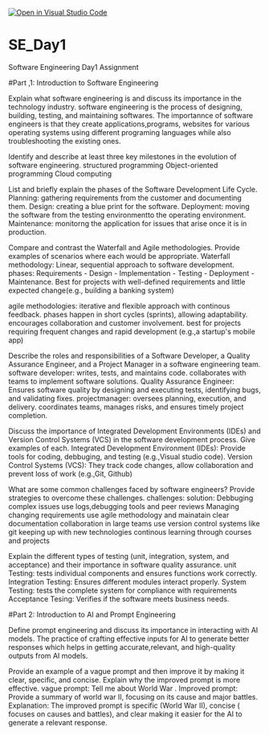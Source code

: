 [![Open in Visual Studio Code](https://classroom.github.com/assets/open-in-vscode-2e0aaae1b6195c2367325f4f02e2d04e9abb55f0b24a779b69b11b9e10269abc.svg)](https://classroom.github.com/online_ide?assignment_repo_id=18404004&assignment_repo_type=AssignmentRepo)
# SE_Day1
Software Engineering Day1 Assignment

#Part ,1: Introduction to Software Engineering

Explain what software engineering is and discuss its importance in the technology industry.
software engineering is the process of designing, building, testing, and maintaining softwares.
The importannce of software engineers is that they create applications,programs, websites for various operating systems using different programing languages while also troubleshooting the existing ones. 

Identify and describe at least three key milestones in the evolution of software engineering.
structured programming
Object-oriented programming
Cloud computing

List and briefly explain the phases of the Software Development Life Cycle.
Planning: gathering requirements from the customer and documenting them.
Design: creating a blue print for the software.
Deployment: moving the software from the testing environmentto the operating environment.
Maintenance: monitorng the application for issues that arise once it is in production.

Compare and contrast the Waterfall and Agile methodologies. Provide examples of scenarios where each would be appropriate.
Waterfall methodology:
Linear, sequential approach to software development.
phases: Requirements - Design - Implementation - Testing - Deployment - Maintenance.
Best for projects with well-defined requirements and little expected change(e.g., building a banking system)

agile methodologies:
iterative and flexible approach with continous feedback.
phases happen in short cycles (sprints), allowing adaptability.
encourages collaboration and customer involvement.
best for projects requiring frequent changes and rapid development (e.g.,a startup's mobile app) 

Describe the roles and responsibilities of a Software Developer, a Quality Assurance Engineer, and a Project Manager in a software engineering team.
software developer:
writes, tests, and maintains code.
collaborates with teams to implement software solutions.
Quality Assurance Engineer:
Ensures software quality by designing and executing tests, identifying bugs, and validating fixes.
projectmanager:
oversees planning, execution, and delivery.
coordinates teams, manages risks, and ensures timely project completion.    

Discuss the importance of Integrated Development Environments (IDEs) and Version Control Systems (VCS) in the software development process. Give examples of each.
Integrated Development Environment (IDEs):
Provide tools for coding, debbuging, and testing (e.g.,Visual studio code).
Version Control Systems (VCS):
They track code changes, allow collaboration and prevent loss of work (e.g.,Git, Github)

What are some common challenges faced by software engineers? Provide strategies to overcome these challenges.
challenges:                                 solution:
Debbuging complex issues               use logs,debugging tools and peer reviews
Managing changing requirements         use agile methodology and mainatain clear documentation 
collaboration in large teams           use version control systems like git
keeping up with new technologies       continous learning through courses and projects

Explain the different types of testing (unit, integration, system, and acceptance) and their importance in software quality assurance.
unit Testing: tests individual components and ensures functions work correctly.
Integration Testing: Ensures different modules interact properly.
System Testing: tests the complete system for compliance with requirements
Acceptance Tesing: Verifies if the software meets business needs.

#Part 2: Introduction to AI and Prompt Engineering


Define prompt engineering and discuss its importance in interacting with AI models.
The practice of crafting effective inputs for AI to generate better responses which helps in getting accurate,relevant, and high-quality outputs from AI models.

Provide an example of a vague prompt and then improve it by making it clear, specific, and concise. Explain why the improved prompt is more effective.
vague prompt: Tell me about World War .
Improved prompt: Provide a summary of world war II, focusing on its cause and major battles.
Explanation:
The improved prompt is specific (World War II), concise ( focuses on causes and battles), and clear making it easier for the AI to generate a relevant response.
